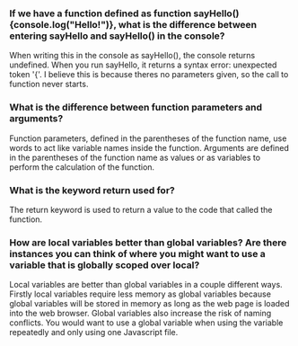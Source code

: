 <h3>If we have a function defined as function sayHello(){console.log("Hello!")}, what is the difference between entering sayHello and sayHello() in the console?</h3>

When writing this in the console as sayHello(), the console returns undefined. When you run sayHello, it returns a syntax error: unexpected token '{'. I believe this is because theres no parameters given, so the call to function never starts.

<h3>What is the difference between function parameters and arguments?</h3>

Function parameters, defined in the parentheses of the function name, use words to act like variable names inside the function. Arguments are defined in the parentheses of the function name as values or as variables to perform the calculation of the function.

<h3>What is the keyword return used for?</h3>

The return keyword is used to return a value to the code that called the function.

<h3>How are local variables better than global variables? Are there instances you can think of where you might want to use a variable that is globally scoped over local?</h3>

Local variables are better than global variables in a couple different ways. Firstly local variables require less memory as global variables because global variables will be stored in memory as long as the web page is loaded into the web browser. Global variables also increase the risk of naming conflicts. You would want to use a global variable when using the variable repeatedly and only using one Javascript file.
